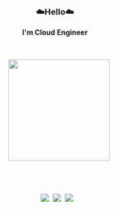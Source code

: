 **<h3 align="center">☁️Hello☁️</h3>**
**<div align="center">I'm Cloud Engineer</div>**

</br>

<p align="center" display="inline-block">
  &nbsp&nbsp&nbsp&nbsp<a href="https://www.credly.com/badges/608797d2-508c-42af-85d3-7926082f747a/public_url"><img src="https://images.credly.com/images/0e284c3f-5164-4b21-8660-0d84737941bc/image.png" width="200" height="200"></a>
</p>

</br></br>

<p align="center" display="inline-block">
  &nbsp&nbsp<img src="https://img.shields.io/badge/Docker-2496ED?style=for-the-badge&logo=Docker&logoColor=white">&nbsp&nbsp<img src="https://img.shields.io/badge/Kubernetes-326CE5?style=for-the-badge&logo=Kubernetes&logoColor=white">&nbsp&nbsp<img src="https://img.shields.io/badge/Terraform-7B42BC?style=for-the-badge&logo=Terraform&logoColor=white">
</p>
